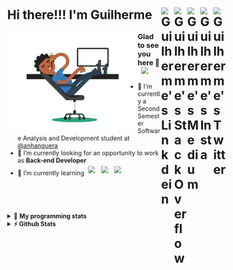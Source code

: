 <div align='left'><h1> Hi there!!! I'm Guilherme
  <a href="https://twitter.com/iamgrodrigues" target="_blank" rel="nofollow">
    <img align="right" alt="Guilherme's Twitter" width="30px" src="https://cdn.jsdelivr.net/npm/simple-icons@v3/icons/twitter.svg" />
  </a>
    <a href="https://www.instagram.com/iamgrodrigues" target="_blank" rel="nofollow">
    <img align="right" alt="Guilherme's Insta" width="30px" src="https://cdn.jsdelivr.net/npm/simple-icons@v3/icons/instagram.svg" />
  </a>
		<a href="https://medium.com/@iamgrodrigues" target="_blank" rel="nofollow">
		<img align="right" alt="Guilherme's Medium" width="30px" src="https://cdn.jsdelivr.net/npm/simple-icons@v3/icons/medium.svg" />
  </a>
  <a href="https://stackoverflow.com/users/14347023/iamgrodrigues" target="_blank" rel="nofollow">
    <img align="right" alt="Guilherme's StackOverflow" width="30px" src="https://cdn.jsdelivr.net/npm/simple-icons@3.0.1/icons/stackoverflow.svg" />
  </a>
	<a href="https://www.linkedin.com/in/iamgrodrigues" target="_blank" rel="nofollow">
    <img align="right" alt="Guilherme's Linkdein" width="30px" src="https://cdn.jsdelivr.net/npm/simple-icons@v3/icons/linkedin.svg" />
  </a>
</h1>
</div>

<img src='https://github.com/iamgrodrigues/iamgrodrigues/blob/main/Assets/dev.gif' width="300px" align='left'>

### Glad to see you here 👋 &nbsp; ![](https://visitor-badge.glitch.me/badge?page_id=iamgrodrigues.iamgrodrigues&style=flat-square&color=0088cc)
- :school: I'm currently a Second Semester Software Analysis and Development student at <a href="https://www.anhanguera.com/">@anhanguera </a>
- 🔭 I’m currently looking for an opportunity to work as **Back-end Developer**
- 🌱 I’m currently learning <img width="30px" style="padding:5px" src="https://www.vectorlogo.zone/logos/java/java-icon.svg"/>
	<img width="30px" style="padding:5px" src="https://www.vectorlogo.zone/logos/python/python-icon.svg"/>
	<img width="30px" style="padding:5px" src="https://www.vectorlogo.zone/logos/linux/linux-icon.svg"/>

<br />
<br />
<br />
<br />

<details> 
 <summary>🤖 <b>My programming stats</b></summary>
<br>
  
<!--START_SECTION:waka-->
![Lines of code](https://img.shields.io/badge/From%20Hello%20World%20I%27ve%20Written-1.3%20million%20lines%20of%20code-blue)

**🐱 My Github Data** 

> 🏆 77 Contributions in the Year 2020
 > 
> 📦 3.6 kB Used in Github's Storage 
 > 
> 💼 Opted to Hire
 > 
> 📜 7 Public Repositories 
 > 
7 Private Repository 
 > 
**I'm an Early 🐤** 

```text
🌞 Morning    3 commits      ██████████████████░░░░░░░   75.0% 
🌆 Daytime    1 commits      ██████░░░░░░░░░░░░░░░░░░░   25.0% 
🌃 Evening    0 commits      ░░░░░░░░░░░░░░░░░░░░░░░░░   0.0% 
🌙 Night      0 commits      ░░░░░░░░░░░░░░░░░░░░░░░░░   0.0%

```


📊 **This Week I Spent My Time On** 

```text
⌚︎ Time Zone: America/Sao_Paulo

💬 Programming Languages: 
Java                     5 hrs 54 mins       █████████░░░░░░░░░░░░░░░░   36.56% 
Markdown                 4 hrs 21 mins       ██████░░░░░░░░░░░░░░░░░░░   26.98% 
Bash                     3 hrs 34 mins       █████░░░░░░░░░░░░░░░░░░░░   22.13% 
Other                    1 hr 6 mins         █░░░░░░░░░░░░░░░░░░░░░░░░   6.89% 
Git                      33 mins             ░░░░░░░░░░░░░░░░░░░░░░░░░   3.46%

🔥 Editors: 
IntelliJ                 6 hrs 12 mins       █████████░░░░░░░░░░░░░░░░   38.42% 
Bash                     5 hrs 24 mins       ████████░░░░░░░░░░░░░░░░░   33.51% 
VS Code                  4 hrs 28 mins       ███████░░░░░░░░░░░░░░░░░░   27.69% 
Vim                      3 mins              ░░░░░░░░░░░░░░░░░░░░░░░░░   0.38%

🐱‍💻 Projects: 
JavaDeveloper-Bootcamp   11 hrs 5 mins       █████████████████░░░░░░░░   68.64% 
waka-readme-stats        4 hrs 34 mins       ███████░░░░░░░░░░░░░░░░░░   28.31% 
Terminal                 29 mins             ░░░░░░░░░░░░░░░░░░░░░░░░░   3.05%

💻 Operating System: 
Linux                    16 hrs 9 mins       █████████████████████████   100.0%

```

**I Mostly Code in JavaScript** 

```text
JavaScript               1 repo              ██████░░░░░░░░░░░░░░░░░░░   25.0% 
CSS                      1 repo              ██████░░░░░░░░░░░░░░░░░░░   25.0% 
Java                     1 repo              ██████░░░░░░░░░░░░░░░░░░░   25.0% 
Python                   1 repo              ██████░░░░░░░░░░░░░░░░░░░   25.0%

```



<!--END_SECTION:waka-->

</details>

<details>	
  <summary><b>⚡ Github Stats</b></summary>

<div>
	<img height="180em" src="https://github-readme-stats.vercel.app/api?username=iamgrodrigues&show_icons=true&hide_border=true" />
	<img height="180em" src="https://github-readme-stats.vercel.app/api/top-langs/?username=iamgrodrigues&exclude_repo=KNN-Image-Classification&show_icons=true&hide_border=true&layout=compact&langs_count=8"/>
</div>
</details>

